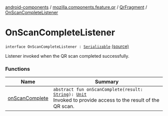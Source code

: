 [android-components](../../../index.md) / [mozilla.components.feature.qr](../../index.md) / [QrFragment](../index.md) / [OnScanCompleteListener](./index.md)

# OnScanCompleteListener

`interface OnScanCompleteListener : `[`Serializable`](http://docs.oracle.com/javase/7/docs/api/java/io/Serializable.html) [(source)](https://github.com/mozilla-mobile/android-components/blob/master/components/feature/qr/src/main/java/mozilla/components/feature/qr/QrFragment.kt#L114)

Listener invoked when the QR scan completed successfully.

### Functions

| Name | Summary |
|---|---|
| [onScanComplete](on-scan-complete.md) | `abstract fun onScanComplete(result: `[`String`](https://kotlinlang.org/api/latest/jvm/stdlib/kotlin/-string/index.html)`): `[`Unit`](https://kotlinlang.org/api/latest/jvm/stdlib/kotlin/-unit/index.html)<br>Invoked to provide access to the result of the QR scan. |
